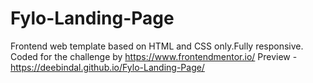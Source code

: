 # Fylo-Landing-Page
Frontend web template based on HTML and CSS only.Fully responsive.
 Coded for the challenge by https://www.frontendmentor.io/
 Preview - https://deebindal.github.io/Fylo-Landing-Page/
